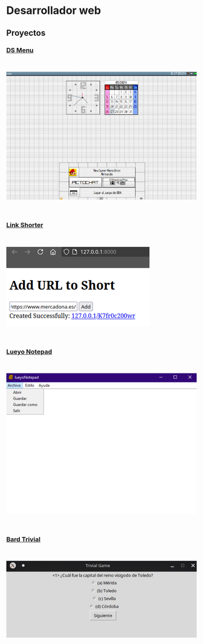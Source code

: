 # Desarrollador web

## Proyectos

### [DS Menu](https://lueyo.github.io/DS-Menu/)
<br>

![DS-Menu](DSMenu.png)

<br>

### [Link Shorter](https://github.com/lueyo/link-shorter)
<br>

![Link Shorter](shorter.png)

<br>

### [Lueyo Notepad](https://github.com/lueyo/lueyoNotepad)

<br>

![lueyoNotepad](notepad.png)

<br>


### [Bard Trivial](https://github.com/lueyo/bardTrivial)

<br>

![Bard Trivial](bard.jpg)

<br>
